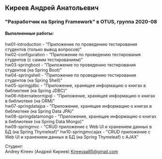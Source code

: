 ## Киреев Андрей Анатольевич
### "Разработчик на Spring Framework" в OTUS, группа 2020-08

#### Выполненные работы:
hw01-introduction - "Приложение по проведению тестирования студентов (только вывод вопросов)"<br>
hw02-configuration - "Приложение по проведению тестирования студентов (с самим тестированием)"<br>
hw03-springboot - "Приложение по проведению тестирования студентов (на Spring Boot)"<br>
hw04-springshell - "Приложение по проведению тестирования студентов (на Spring Shell)"<br>
hw05-springjdbc - "Приложение, хранящее информацию о книгах в библиотеке (на Spring JDBC)"<br>
hw06-hibernateormjpql - "Приложение, хранящее информацию о книгах в библиотеке (на ORM)"<br>
hw07-springdatajpa - "Приложение, хранящее информацию о книгах в библиотеке (на Spring Data JPA)"<br>
hw08-springdatamongo - "Приложение, хранящее информацию о книгах в библиотеке (на Spring Data Mongo)"<br>
hw09-springmvc - "CRUD приложение с Web UI и хранением данных в БД (на Spring Thymeleaf)"
hw10-springmvcajax - "CRUD приложение с Web UI и хранением данных в БД (на Spring Thymeleaf) c AJAX"
<br>

Студент:<br>
Andrey Kireev (Андрей Киреев)
Kireevaa85@gmail.com